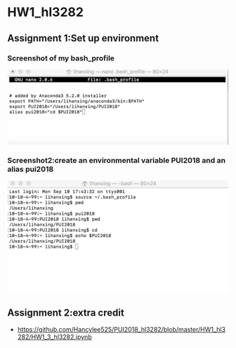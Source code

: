 # HW1_hl3282

## Assignment 1:Set up environment

### Screenshot of my bash_profile
![](https://github.com/Hancylee525/PUI2018_hl3282/blob/master/HW1_hl3282/screenshot%201--bash_profile%20.jpeg)

### Screenshot2:create an environmental variable PUI2018 and an alias pui2018
![](https://github.com/Hancylee525/PUI2018_hl3282/blob/master/HW1_hl3282/screenshot2.png)

## Assignment 2:extra credit 
- https://github.com/Hancylee525/PUI2018_hl3282/blob/master/HW1_hl3282/HW1_3_hl3282.ipynb